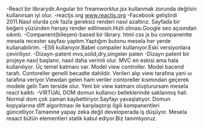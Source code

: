 -React bir librarydir.Angular bir freamworktur.jsx kullanmak zorunda değilsin kullanırsan iyi olur.
-reactjs.org  www.reactjs.org
-Facebook geliştirdi 2011.Nasıl olurda çok fazla gereksiz renderi nasıl azaltırız. Sayfada bir beğeni yüzünden herşey render edilmesin.Hızlı olması.Google seo açısından sıkıntı.
-Companent(bileşen)-based bir library. html css js bu companentte mesela recester sayfası yaptım.Yaptığım butonu mesela her yerde kullanabilirim.
-ES6 kullanıyor.Babel compailer kullanıyor.Eski versiyonlara çeviriliyor.
-Dizayn-patent mvs,solid,dry,singeler paten
-Dizayn patent bir projeye nasıl başlanır, nasıl daha verimli olur. MVC en eskisi ama hala kullanılıyor. Üç temel katmanı var. Model view controller. Model bacend tarafı. Contoreller genelli becadte dahildir. Verileri alıp view tarafına yani uı tarafına veriyor.Viewdan gelen ham veriler contoreller kısmından geçerek modele gelir.Tam terside olur. Yeni bir view katmanı oluşturursam mesela react kalktı.
-VIRTUAL DOM domun kullanıcı belleklerinde saklanmış hali. Normal dom çok zaman kaybettiriyor.Sayfayı yavaşlatıyor. Domun kopyalarına diff algoritması ile karşılaştırıp ilgili kompanentleri güncelliyor.Tamamne yapay zeka değil developerada iş düşüyor. Mesela reaact bütün elementleri statik kabul ediyor.Biz tanımlıyoruz. 